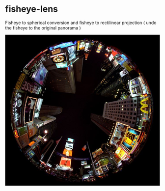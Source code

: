 # fisheye-lens
Fisheye to spherical conversion and fisheye to rectilinear projection ( undo the fisheye to the original panorama )

<img src="https://github.com/DreadPirate09/fisheye-lens/blob/main/fisheyepan.jpg">

